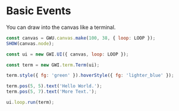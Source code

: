 # Basic Events

You can draw into the canvas like a terminal.

```js
const canvas = GWU.canvas.make(100, 38, { loop: LOOP });
SHOW(canvas.node);

const ui = new GWI.UI({ canvas, loop: LOOP });

const term = new GWI.term.Term(ui);

term.style({ fg: 'green' }).hoverStyle({ fg: 'lighter_blue' });

term.pos(5, 5).text('Hello World.');
term.pos(5, 7).text('More Text.');

ui.loop.run(term);
```

